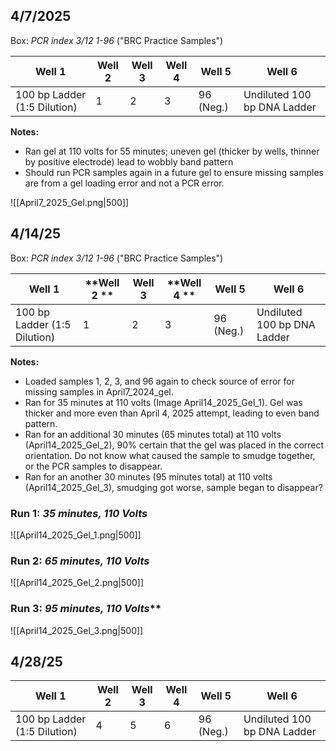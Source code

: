 ## 4/7/2025
Box: *PCR index 3/12 1-96* ("BRC Practice Samples")

| Well 1                       | Well 2 | Well 3 | Well 4 | Well 5    | Well 6                      |
| ---------------------------- | ------ | ------ | ------ | --------- | --------------------------- |
| 100 bp Ladder (1:5 Dilution) | 1      | 2      | 3      | 96 (Neg.) | Undiluted 100 bp DNA Ladder |
**Notes:** 
- Ran gel at 110 volts for 55 minutes; uneven gel (thicker by wells, thinner by positive electrode) lead to wobbly band pattern 
- Should run PCR samples again in a future gel to ensure missing samples are from a gel loading error and not a PCR error. 

![[April7_2025_Gel.png|500]]



## 4/14/25 
Box: *PCR index 3/12 1-96* ("BRC Practice Samples")

| **Well 1**                   | **Well 2 ** | **Well 3** | **Well 4 ** | **Well 5** | **Well 6**                  |
| ---------------------------- | ----------- | ---------- | ----------- | ---------- | --------------------------- |
| 100 bp Ladder (1:5 Dilution) | 1           | 2          | 3           | 96 (Neg.)  | Undiluted 100 bp DNA Ladder |
**Notes:** 
- Loaded samples 1, 2, 3, and 96 again to check source of error for missing samples in April7_2024_gel. 
- Ran for 35 minutes at 110 volts (Image April14_2025_Gel_1). Gel was thicker and more even than April 4, 2025 attempt, leading to even band pattern. 
- Ran for an additional 30 minutes (65 minutes total) at 110 volts (April14_2025_Gel_2), 90% certain that the gel was placed in the correct orientation. Do not know what caused the sample to smudge together, or the PCR samples to disappear. 
- Ran for an another 30 minutes (95 minutes total) at 110 volts (April14_2025_Gel_3), smudging got worse, sample began to disappear? 

### **Run 1: *35 minutes, 110 Volts***
![[April14_2025_Gel_1.png|500]]

### **Run 2: *65 minutes, 110 Volts*** 
![[April14_2025_Gel_2.png|500]]


### **Run 3: *95 minutes, 110 Volts***** 
![[April14_2025_Gel_3.png|500]]

## 4/28/25 
| Well 1                       | Well 2 | Well 3 | Well 4 | Well 5    | Well 6                      |
| ---------------------------- | ------ | ------ | ------ | --------- | --------------------------- |
| 100 bp Ladder (1:5 Dilution) | 4      | 5      | 6      | 96 (Neg.) | Undiluted 100 bp DNA Ladder |

